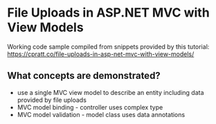 ﻿# File Uploads in ASP.NET MVC with View Models

Working code sample compiled from snippets provided by this tutorial: https://cpratt.co/file-uploads-in-asp-net-mvc-with-view-models/


## What concepts are demonstrated?

- use a single MVC view model to describe an entity including data provided by file uploads
- MVC model binding - controller uses complex type
- MVC model validation - model class uses data annotations

